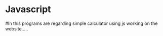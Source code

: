 # Javascript
#In this programs are regarding simple calculator using js working on the website.....
